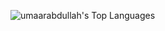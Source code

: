 ![umaarabdullah's Top Languages](https://github-readme-stats.vercel.app/api/top-langs/?username=umaarabdullah&theme=vue-dark&show_icons=true&hide_border=true&layout=compact)

